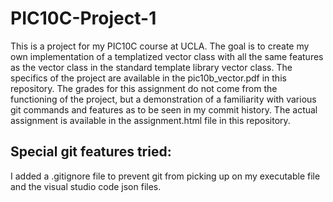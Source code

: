 # PIC10C-Project-1
This is a project for my PIC10C course at UCLA.
The goal is to create my own implementation of a templatized vector class with all the same features as the vector class in the standard template library vector class. The specifics of the project are available in the pic10b_vector.pdf in this repository.
The grades for this assignment do not come from the functioning of the project, but a demonstration of a familiarity with various git commands and features as to be seen in my commit history. The actual assignment is available in the assignment.html file in this repository.

## Special git features tried:
I added a .gitignore file to prevent git from picking up on my executable file and the visual studio code json files.
